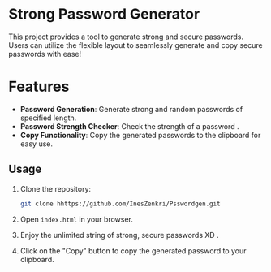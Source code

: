 # Strong Password Generator

This project provides a tool to generate strong and secure passwords. Users can 
utilize the flexible layout to seamlessly generate and copy secure passwords with ease!

# Features

- **Password Generation**: Generate strong and random passwords of specified length.
- **Password Strength Checker**: Check the strength of a password .
- **Copy Functionality**: Copy the generated passwords to the clipboard for easy use.

## Usage

1. Clone the repository:

    ```bash
    git clone hhttps://github.com/InesZenkri/Psswordgen.git
    ```

2. Open `index.html` in your browser.

3. Enjoy the unlimited string of strong, secure passwords XD .
4. Click on the "Copy" button to copy the generated password to your clipboard.
